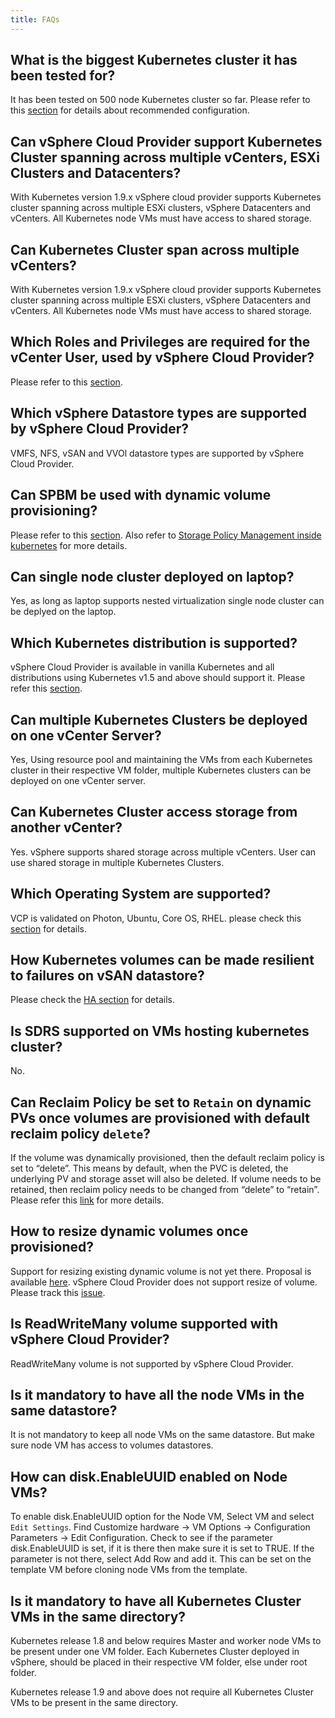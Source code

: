 ```yaml
---
title: FAQs
---
```


## What is the biggest Kubernetes cluster it has been tested for?
It has been tested on 500 node Kubernetes cluster so far. Please refer to this [section](/vsphere-storage-for-kubernetes/documentation/largescaledeployment.html) for details about recommended configuration.


## Can vSphere Cloud Provider support Kubernetes Cluster spanning across multiple vCenters, ESXi Clusters and Datacenters?
With Kubernetes version 1.9.x vSphere cloud provider supports Kubernetes cluster spanning across multiple ESXi clusters, vSphere Datacenters and vCenters. All Kubernetes node VMs must have access to shared storage.


## Can Kubernetes Cluster span across multiple vCenters?
With Kubernetes version 1.9.x vSphere cloud provider supports Kubernetes cluster spanning across multiple ESXi clusters, vSphere Datacenters and vCenters. All Kubernetes node VMs must have access to shared storage.


## Which Roles and Privileges are required for the vCenter User, used by vSphere Cloud Provider?
 Please refer to this [section](/vsphere-storage-for-kubernetes/documentation/existing.html#create-roles-add-privileges-to-roles-and-assign-them-to-the-vsphere-cloud-provider-user-and-vsphere-entities).


## Which vSphere Datastore types are supported by vSphere Cloud Provider?
VMFS, NFS, vSAN and VVOl datastore types are supported by vSphere Cloud Provider.


## Can SPBM be used with dynamic volume provisioning?
Please refer to this [section](/vsphere-storage-for-kubernetes/documentation/policy-based-mgmt.html). 
Also refer to [Storage Policy Management inside kubernetes](https://github.com/kubernetes/examples/blob/master/staging/volumes/vsphere/README.md#storage-policy-management-inside-kubernetes) for more details.


## Can single node cluster deployed on laptop?
Yes, as long as laptop supports nested virtualization single node cluster can be deplyed on the laptop.


## Which Kubernetes distribution is supported?
vSphere Cloud Provider is available in vanilla Kubernetes and all distributions using Kubernetes v1.5 and above should support it. Please refer this [section](/vsphere-storage-for-kubernetes/documentation/prereq.html).


## Can multiple Kubernetes Clusters be deployed on one vCenter Server?
Yes, Using resource pool and maintaining the VMs from each Kubernetes cluster in their respective VM folder, multiple Kubernetes clusters can be deployed on one vCenter server.


## Can Kubernetes Cluster access storage from another vCenter?
Yes. vSphere supports shared storage across multiple vCenters. User can use shared storage in multiple Kubernetes Clusters.


## Which Operating System are supported?
VCP is validated on Photon, Ubuntu, Core OS, RHEL. please check this [section](/vsphere-storage-for-kubernetes/documentation/prereq.html) for details.


## How Kubernetes volumes can be made resilient to failures on vSAN datastore?
Please check the [HA section](/vsphere-storage-for-kubernetes/documentation/ha.html) for details.


## Is SDRS supported on VMs hosting kubernetes cluster?
No.


## Can Reclaim Policy be set to `Retain` on dynamic PVs once volumes are provisioned with default reclaim policy `delete`?
If the volume was dynamically provisioned, then the default reclaim policy is set to “delete”. This means by default, when the PVC is deleted, the underlying PV and storage asset will also be deleted.
If volume needs to be retained, then reclaim policy needs to be changed from “delete” to “retain”. Please refer this [link](https://kubernetes.io/docs/tasks/administer-cluster/change-pv-reclaim-policy/) for more details.


## How to resize dynamic volumes once provisioned?
Support for resizing existing dynamic volume is not yet there.
Proposal is available [here](https://github.com/gnufied/community/blob/91b41028182a5291b4eccbf88f8065f66b2b7eed/contributors/design-proposals/grow-volume-size.md). vSphere Cloud Provider does not support resize of volume. Please track this [issue](https://github.com/vmware/kubernetes/issues/168).


## Is ReadWriteMany volume supported with vSphere Cloud Provider?
ReadWriteMany volume is not supported by vSphere Cloud Provider.


## Is it mandatory to have all the node VMs in the same datastore?
It is not mandatory to keep all node VMs on the same datastore. But make sure node VM has access to volumes datastores.


## How can disk.EnableUUID enabled on Node VMs? 
To enable disk.EnableUUID option for the Node VM, Select VM and select `Edit Settings`. Find
Customize hardware -> VM Options -> Configuration Parameters -> Edit Configuration. Check to see if the parameter disk.EnableUUID is set, if it is there then make sure it is set to TRUE. If the parameter is not there, select Add Row and add it. This can be set on the template VM before cloning node VMs from the template.


## Is it mandatory to have all Kubernetes Cluster VMs in the same directory?
Kubernetes release 1.8 and below requires Master and worker node VMs to be present under one VM folder. Each Kubernetes Cluster deployed in vSphere, should be placed in their respective VM folder, else under root folder.

Kubernetes release 1.9 and above does not require all Kubernetes Cluster VMs to be present in the same directory.

